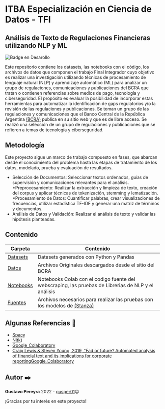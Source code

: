 # ITBA Especialización en Ciencia de Datos - TFI
## Análisis de Texto de Regulaciones Financieras utilizando NLP y ML  

![Badge en Desarollo](https://img.shields.io/badge/STATUS-EN%20DESAROLLO-green)

Este repositorio contiene los datasets, las notebooks con el código, los archivos de datos que componen el trabajo Final Integrador cuyo objetivo es realizar una investigación utilizando técnicas de procesamiento de lenguaje natural (NLP) y aprendizaje automático (ML) para analizar un grupo de regulaciones, comunicaciones y publicaciones del BCRA que tratan o contienen referencias sobre medios de pago, tecnología y ciberseguridad. El propósito es evaluar la posibilidad de incorporar estas herramientas para automatizar la identificación de gaps regulatorios y/o la revisión de las regulaciones y publicaciones. 
Se toman un grupo de las regulaciones y comunicaciones que el Banco Central de la República Argentina [(BCRA)](https://www.bcra.gob.ar/) publica en su sitio web y que es de libre acceso. Se realizó una selección de un grupo de regulaciones y publicaciones que se refieren a temas de tecnología y ciberseguridad. 

## Metodología
Este proyecto sigue un marco de trabajo compuesto en fases, que abarcan desde el conocimiento del problema hasta las etapas de tratamiento de los datos, modelado, prueba y evaluación de resultados.

* Selección de Documentos: Seleccionar textos ordenados, guías de supervisión y comunicaciones relevantes para el análisis.
*Preprocesamiento: Realizar la extracción y limpieza de texto, creación del corpus y aplicar técnicas de tokenización, stemming y lematización.
*Procesamiento de Datos: Cuantificar palabras, crear visualizaciones de frecuencias, utilizar estadística TF-IDF y generar una matriz de términos y documentos.
* Análisis de Datos y Validación: Realizar el análisis de texto y validar las hipótesis planteadas.

## Contenido
| Carpeta              | Contenido |
| -------------------- | --------- |
| [Datasets](./Datasets) | Datasets generados con Python y Pandas |
| [Datos](./Datos) | Archivos Originales descargados desde el sitio del BCRA |
| [Notebooks](./Notebooks) | Notebooks Colab con el codigo fuente del webscraping, las pruebas de Librerias de NLP y el análisis  |
| [Fuentes](./Fuentes) | Archivos necesarios para realizar las pruebas con los modelos de [(Stanza)](https://stanfordnlp.github.io/stanza/models.html) |

## Algunas Referencias 📌
* [Spacy](https://spacy.io/)
* [Nltk](https://www.nltk.org/)) 
* [Google_Colaboratory](https://colab.research.google.com/notebooks/welcome.ipynb?hl=es)
* [Craig Lewis & Steven Young, 2019, “Fad or future? Automated analysis of financial text and its implications for corporate   reportingGoogle_Colaboratory](https://www.tandfonline.com/doi/epdf/10.1080/00014788.2019.1611730?needAccess=true&role=button)

## Autor ✒️
**Gustavo Pereyra** 2022 - [gusper01](https://github.com/gusper01)😊

¡Gracias por tu interés en este proyecto!
